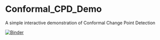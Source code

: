 # Conformal_CPD_Demo
A simple interactive demonstration of Conformal Change Point Detection

[![Binder](https://mybinder.org/badge_logo.svg)](https://mybinder.org/v2/gh/ptocca/Conformal_CPD_Demo/HEAD?urlpath=voila%2Frender%2FCCPD_Demo.ipynb)
